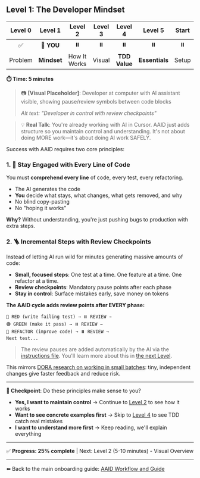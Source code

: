 ## Level 1: The Developer Mindset

| Level 0 |   Level 1   |   Level 2    | Level 3 |    Level 4    |    Level 5     | Start |
| :-----: | :---------: | :----------: | :-----: | :-----------: | :------------: | :---: |
|   ✅    | 📍 **YOU**  |      ⏸️      |   ⏸️    |      ⏸️       |       ⏸️       |  ⏸️   |
| Problem | **Mindset** | How It Works | Visual  | **TDD Value** | **Essentials** | Setup |

**⏱️ Time: 5 minutes**

> 📷 **[Visual Placeholder]**: Developer at computer with AI assistant visible, showing pause/review symbols between code blocks
>
> _Alt text: "Developer in control with review checkpoints"_

> 💡 **Real Talk**: You're already working with AI in Cursor. AAID just adds structure so you maintain control and understanding. It's not about doing MORE work—it's about doing AI work SAFELY.

Success with AAID requires two core principles:

### 1. 🧠 Stay Engaged with Every Line of Code

You must **comprehend every line** of code, every test, every refactoring.

- The AI generates the code
- **You** decide what stays, what changes, what gets removed, and why
- No blind copy-pasting
- No "hoping it works"

**Why?** Without understanding, you're just pushing bugs to production with extra steps.

### 2. 🪜 Incremental Steps with Review Checkpoints

Instead of letting AI run wild for minutes generating massive amounts of code:

- **Small, focused steps**: One test at a time. One feature at a time. One refactor at a time.
- **Review checkpoints**: Mandatory pause points after each phase
- **Stay in control**: Surface mistakes early, save money on tokens

**The AAID cycle adds review points after EVERY phase:**

```
🔴 RED (write failing test) → ⏸️ REVIEW →
🟢 GREEN (make it pass) → ⏸️ REVIEW →
🧼 REFACTOR (improve code) → ⏸️ REVIEW →
Next test...
```

> The review pauses are added automatically by the AI via the [instructions file](../../../rules/aaid/aaid-development-rules.mdc). You'll learn more about this in [the next Level](./2.md).

This mirrors [DORA research on working in small batches](https://dora.dev/capabilities/working-in-small-batches/): tiny, independent changes give faster feedback and reduce risk.

---

**🛑 Checkpoint**: Do these principles make sense to you?

- **Yes, I want to maintain control** → Continue to [Level 2](./2.md) to see how it works
- **Want to see concrete examples first** → Skip to [Level 4](./4.md) to see TDD catch real mistakes
- **I want to understand more first** → Keep reading, we'll explain everything

---

✅ **Progress: 25% complete** | Next: Level 2 (5-10 minutes) - Visual Overview

---

⬅️ Back to the main onboarding guide: [AAID Workflow and Guide](../guide.md)
